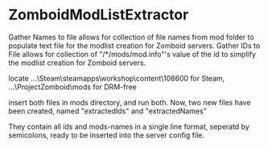 # ZomboidModListExtractor

Gather Names to file allows for collection of file names from mod folder to populate text file for the modlist creation for Zomboid servers.
Gather IDs to File allows for collection of "/*/mods/mod.info"'s value of the id to simplify the modlist creation for Zomboid servers.

locate ...\Steam\steamapps\workshop\content\108600 for Steam, ...\ProjectZomboid\mods for DRM-free

insert both files in mods directory, and run both. 
Now, two new files have been created, named "extractedIds" and "extractedNames"

They contain all ids and mods-names in a single line format, seperatd by semicolons, ready to be inserted into the server config file.
